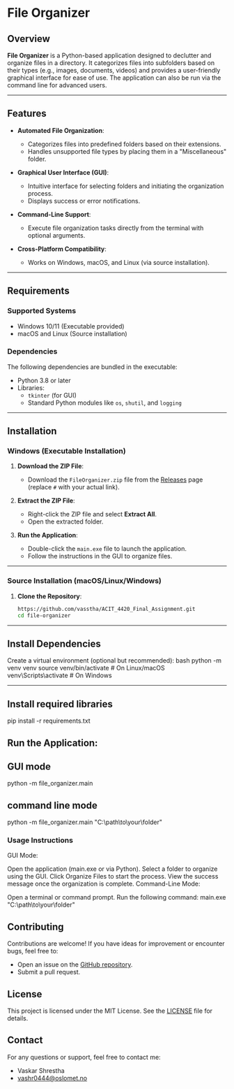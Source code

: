# File Organizer

## Overview

**File Organizer** is a Python-based application designed to declutter and organize files in a directory. It categorizes files into subfolders based on their types (e.g., images, documents, videos) and provides a user-friendly graphical interface for ease of use. The application can also be run via the command line for advanced users.

---

## Features

- **Automated File Organization**:
  - Categorizes files into predefined folders based on their extensions.
  - Handles unsupported file types by placing them in a "Miscellaneous" folder.

- **Graphical User Interface (GUI)**:
  - Intuitive interface for selecting folders and initiating the organization process.
  - Displays success or error notifications.

- **Command-Line Support**:
  - Execute file organization tasks directly from the terminal with optional arguments.

- **Cross-Platform Compatibility**:
  - Works on Windows, macOS, and Linux (via source installation).

---

## Requirements

### Supported Systems
- Windows 10/11 (Executable provided)
- macOS and Linux (Source installation)

### Dependencies
The following dependencies are bundled in the executable:
- Python 3.8 or later
- Libraries:
  - `tkinter` (for GUI)
  - Standard Python modules like `os`, `shutil`, and `logging`

---

## Installation

### Windows (Executable Installation)
1. **Download the ZIP File**:
   - Download the `FileOrganizer.zip` file from the [Releases](#) page (replace `#` with your actual link).
   
2. **Extract the ZIP File**:
   - Right-click the ZIP file and select **Extract All**.
   - Open the extracted folder.

3. **Run the Application**:
   - Double-click the `main.exe` file to launch the application.
   - Follow the instructions in the GUI to organize files.

---

### Source Installation (macOS/Linux/Windows)

1. **Clone the Repository**:
   ```bash
   https://github.com/vasstha/ACIT_4420_Final_Assignment.git
   cd file-organizer

---

## Install Dependencies

Create a virtual environment (optional but recommended):
bash
python -m venv venv
source venv/bin/activate  # On Linux/macOS
venv\Scripts\activate     # On Windows

---

## Install required libraries
pip install -r requirements.txt

## Run the Application:

## GUI mode
python -m file_organizer.main

## command line mode
python -m file_organizer.main "C:\path\to\your\folder"


### Usage Instructions

GUI Mode:

Open the application (main.exe or via Python).
Select a folder to organize using the GUI.
Click Organize Files to start the process.
View the success message once the organization is complete.
Command-Line Mode:

Open a terminal or command prompt.
Run the following command:
  main.exe "C:\path\to\your\folder"

## Contributing

Contributions are welcome! If you have ideas for improvement or encounter bugs, feel free to:

- Open an issue on the [GitHub repository](#).
- Submit a pull request.

## License

This project is licensed under the MIT License. See the [LICENSE](LICENSE) file for details.

## Contact

For any questions or support, feel free to contact me:

- Vaskar Shrestha
- vashr0444@oslomet.no
